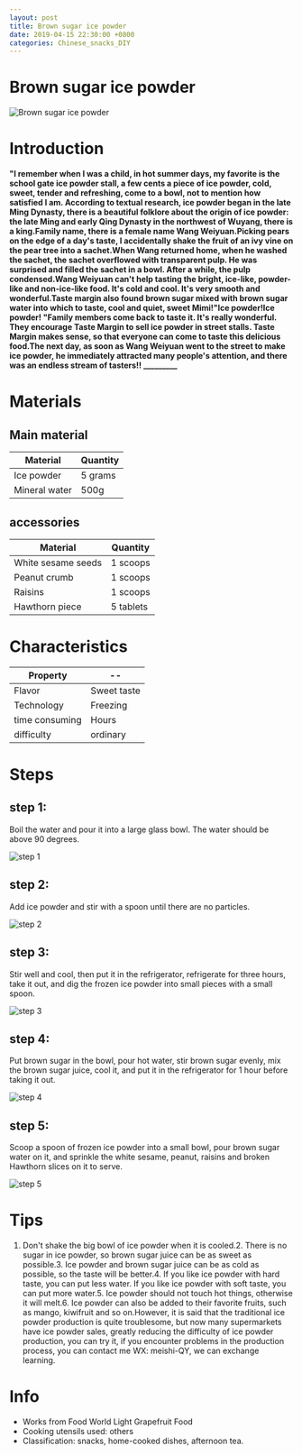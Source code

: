 ```yaml
---
layout: post
title: Brown sugar ice powder
date: 2019-04-15 22:30:00 +0800
categories: Chinese_snacks_DIY
---
```


# Brown sugar ice powder

![Brown sugar ice powder]({{site.baseurl}}/img/431960/431960.jpg)

# Introduction

**"I remember when I was a child, in hot summer days, my favorite is the school gate ice powder stall, a few cents a piece of ice powder, cold, sweet, tender and refreshing, come to a bowl, not to mention how satisfied I am. According to textual research, ice powder began in the late Ming Dynasty, there is a beautiful folklore about the origin of ice powder: the late Ming and early Qing Dynasty in the northwest of Wuyang, there is a king.Family name, there is a female name Wang Weiyuan.Picking pears on the edge of a day's taste, I accidentally shake the fruit of an ivy vine on the pear tree into a sachet.When Wang returned home, when he washed the sachet, the sachet overflowed with transparent pulp. He was surprised and filled the sachet in a bowl. After a while, the pulp condensed.Wang Weiyuan can't help tasting the bright, ice-like, powder-like and non-ice-like food. It's cold and cool. It's very smooth and wonderful.Taste margin also found brown sugar mixed with brown sugar water into which to taste, cool and quiet, sweet Mimi!"Ice powder!Ice powder! "Family members come back to taste it. It's really wonderful. They encourage Taste Margin to sell ice powder in street stalls. Taste Margin makes sense, so that everyone can come to taste this delicious food.The next day, as soon as Wang Weiyuan went to the street to make ice powder, he immediately attracted many people's attention, and there was an endless stream of tasters!! _________**

# Materials


## Main material

Material|Quantity
--|--
Ice powder|5 grams
Mineral water|500g

## accessories

Material|Quantity
--|--
White sesame seeds|1 scoops
Peanut crumb|1 scoops
Raisins|1 scoops
Hawthorn piece|5 tablets

# Characteristics

Property|--
--|--
Flavor|Sweet taste
Technology|Freezing
time consuming|Hours
difficulty|ordinary

# Steps

## step 1:

Boil the water and pour it into a large glass bowl. The water should be above 90 degrees.

![step 1]({{site.baseurl}}/img/431960/1.jpg)

## step 2:

Add ice powder and stir with a spoon until there are no particles.

![step 2]({{site.baseurl}}/img/431960/2.jpg)

## step 3:

Stir well and cool, then put it in the refrigerator, refrigerate for three hours, take it out, and dig the frozen ice powder into small pieces with a small spoon.

![step 3]({{site.baseurl}}/img/431960/3.jpg)

## step 4:

Put brown sugar in the bowl, pour hot water, stir brown sugar evenly, mix the brown sugar juice, cool it, and put it in the refrigerator for 1 hour before taking it out.

![step 4]({{site.baseurl}}/img/431960/4.jpg)

## step 5:

Scoop a spoon of frozen ice powder into a small bowl, pour brown sugar water on it, and sprinkle the white sesame, peanut, raisins and broken Hawthorn slices on it to serve.

![step 5]({{site.baseurl}}/img/431960/5.jpg)

# Tips

1. Don't shake the big bowl of ice powder when it is cooled.2. There is no sugar in ice powder, so brown sugar juice can be as sweet as possible.3. Ice powder and brown sugar juice can be as cold as possible, so the taste will be better.4. If you like ice powder with hard taste, you can put less water. If you like ice powder with soft taste, you can put more water.5. Ice powder should not touch hot things, otherwise it will melt.6. Ice powder can also be added to their favorite fruits, such as mango, kiwifruit and so on.However, it is said that the traditional ice powder production is quite troublesome, but now many supermarkets have ice powder sales, greatly reducing the difficulty of ice powder production, you can try it, if you encounter problems in the production process, you can contact me WX: meishi-QY, we can exchange learning.

# Info

- Works from Food World Light Grapefruit Food
- Cooking utensils used: others
- Classification: snacks, home-cooked dishes, afternoon tea.